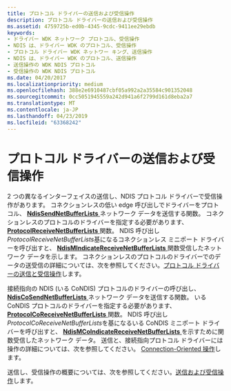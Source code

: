```yaml
---
title: プロトコル ドライバーの送信および受信操作
description: プロトコル ドライバーの送信および受信操作
ms.assetid: 4759725b-ed0b-4345-9cdc-9411ee29ebdb
keywords:
- ドライバー WDK ネットワーク プロトコル、受信操作
- NDIS は、ドライバー WDK のプロトコル、受信操作
- プロトコル ドライバー WDK ネットワー キング、送信操作
- NDIS は、ドライバー WDK のプロトコル、送信操作
- 送信操作の WDK NDIS プロトコル
- 受信操作の WDK NDIS プロトコル
ms.date: 04/20/2017
ms.localizationpriority: medium
ms.openlocfilehash: 388e2e6910487cbf05a992a2a35584c901352048
ms.sourcegitcommit: 0cc5051945559a242d941a6f2799d161d8eba2a7
ms.translationtype: MT
ms.contentlocale: ja-JP
ms.lasthandoff: 04/23/2019
ms.locfileid: "63368242"
---
```

# <a name="send-and-receive-operations-in-protocol-drivers"></a>プロトコル ドライバーの送信および受信操作





2 つの異なるインターフェイスの送信し、NDIS プロトコル ドライバーで受信操作があります。 コネクションレスの低い edge 呼び出しでドライバーをプロトコル、 [ **NdisSendNetBufferLists** ](https://msdn.microsoft.com/library/windows/hardware/ff564535)ネットワーク データを送信する関数。 コネクションレスのプロトコルのドライバーを指定する必要があります、 [ **ProtocolReceiveNetBufferLists** ](https://msdn.microsoft.com/library/windows/hardware/ff570267)関数。 NDIS 呼び出し*ProtocolReceiveNetBufferLists*基になるコネクションレス ミニポート ドライバーを呼び出すと、 [ **NdisMIndicateReceiveNetBufferLists** ](https://msdn.microsoft.com/library/windows/hardware/ff563598)関数受信したネットワーク データを示します。 コネクションレスのプロトコルのドライバーでのデータの送受信の詳細については、次を参照してください。[プロトコル ドライバーの送信と受信操作](protocol-driver-send-and-receive-operations.md)します。

接続指向の NDIS (いる CoNDIS) プロトコルのドライバーの呼び出し、 [ **NdisCoSendNetBufferLists** ](https://msdn.microsoft.com/library/windows/hardware/ff561728)ネットワーク データを送信する関数。 いる CoNDIS プロトコルのドライバーを指定する必要があります、 [ **ProtocolCoReceiveNetBufferLists** ](https://msdn.microsoft.com/library/windows/hardware/ff570256)関数。 NDIS 呼び出し*ProtocolCoReceiveNetBufferLists*を基になるいる CoNDIS ミニポート ドライバーを呼び出すと、 [ **NdisMCoIndicateReceiveNetBufferLists** ](https://msdn.microsoft.com/library/windows/hardware/ff563561)を示すために関数受信したネットワーク データ。 送信と、接続指向プロトコル ドライバーには操作の詳細については、次を参照してください。 [Connection-Oriented 操作](connection-oriented-operations.md)します。

送信し、受信操作の概要については、次を参照してください。[送信および受信操作](send-and-receive-operations.md)します。

 

 





